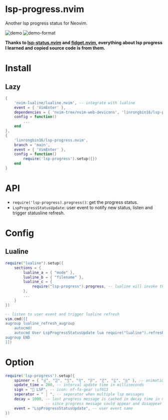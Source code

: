 # lsp-progress.nvim

Another lsp progress status for Neovim.

![demo](https://user-images.githubusercontent.com/6496887/215637132-65e27eac-df71-4d17-9365-b516d6536ece.jpg)
![demo-format](https://user-images.githubusercontent.com/6496887/215700315-9d205333-b0e8-4630-9afd-67e2a1c6e3ae.jpg)

**Thanks to [lsp-status.nvim](https://github.com/nvim-lua/lsp-status.nvim) and [fidget.nvim](https://github.com/j-hui/fidget.nvim), everything about lsp progress I learned and copied source code is from them.**

# Install

## Lazy

```lua
{
    'nvim-lualine/lualine.nvim', -- integrate with lualine
    event = { 'VimEnter' },
    dependencies = { 'nvim-tree/nvim-web-devicons', 'linrongbin16/lsp-progress.nvim' },
    config = function()
        ...
    end
},
{
    'linrongbin16/lsp-progress.nvim',
    branch = 'main',
    event = { 'VimEnter' },
    config = function()
        require('lsp-progress').setup({})
    end
}
```

# API

- `require('lsp-progress).progress()`: get the progress status.
- `LspProgressStatusUpdate`: user event to notify new status, listen and trigger statusline refresh.

# Config

## Lualine

```lua
require("lualine").setup({
    sections = {
		lualine_a = { "mode" },
		lualine_b = { "filename" },
		lualine_c = {
            require("lsp-progress").progress, -- lualine will invoke this function to get lsp progress message.
        },
        ...
    }
})

-- listen to user event and trigger lualine refresh
vim.cmd([[
augroup lualine_refresh_augroup
    autocmd!
    autocmd User LspProgressStatusUpdate lua require("lualine").refresh()
augroup END
]])
```

# Option

```lua
require('lsp-progress').setup({
    spinner = { "⣾", "⣽", "⣻", "⢿", "⡿", "⣟", "⣯", "⣷" }, -- animation string array
    update_time = 200, -- interval update time in milliseconds
    sign = " LSP", -- icon: nf-fa-gear \uf013
    seperator = " ┆ ", -- seperator when multiple lsp messages
    decay = 1000, -- last progress message is cached in decay time in milliseconds,
                  -- since progress message could appear and disappear in an instant
    event = "LspProgressStatusUpdate", -- user event name
})
```
